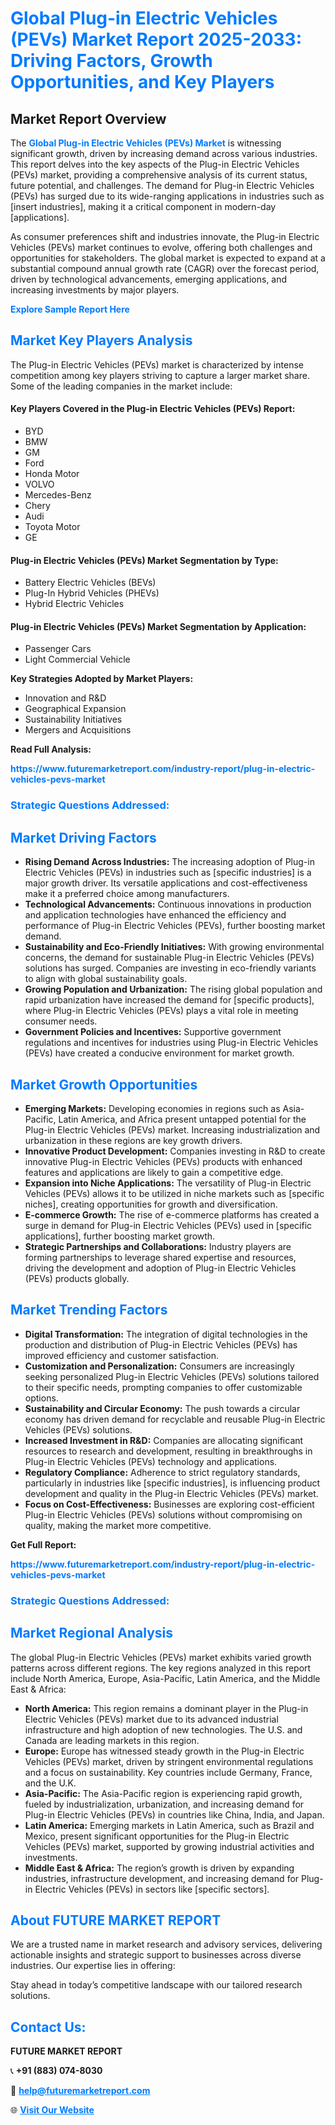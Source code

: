 <h1 style="color: #007BFF;">Global Plug-in Electric Vehicles (PEVs) Market Report 2025-2033: Driving Factors, Growth Opportunities, and Key Players</h1>

<section id="overview">
<h2>Market Report Overview</h2>
<p>The <a href="https://www.futuremarketreport.com/industry-report/plug-in-electric-vehicles-pevs-market" style="color: #007BFF; text-decoration: none;"><strong>Global Plug-in Electric Vehicles (PEVs) Market</strong></a> is witnessing significant growth, driven by increasing demand across various industries. This report delves into the key aspects of the Plug-in Electric Vehicles (PEVs) market, providing a comprehensive analysis of its current status, future potential, and challenges. The demand for Plug-in Electric Vehicles (PEVs) has surged due to its wide-ranging applications in industries such as [insert industries], making it a critical component in modern-day [applications].</p>
<p>As consumer preferences shift and industries innovate, the Plug-in Electric Vehicles (PEVs) market continues to evolve, offering both challenges and opportunities for stakeholders. The global market is expected to expand at a substantial compound annual growth rate (CAGR) over the forecast period, driven by technological advancements, emerging applications, and increasing investments by major players.</p>
</section>

<section id="overview">
<p><a href="https://www.futuremarketreport.com/request-sample/reportId=57351" style="color: #007BFF; text-decoration: none;"><strong>Explore Sample Report Here</strong></a></p>
</section>

<section id="key-players">
<h2 style="color: #007BFF;">Market Key Players Analysis</h2>
<p>The Plug-in Electric Vehicles (PEVs) market is characterized by intense competition among key players striving to capture a larger market share. Some of the leading companies in the market include:</p>
<h4>Key Players Covered in the Plug-in Electric Vehicles (PEVs) Report:</h4>
<ul><li>BYD</li><li>BMW</li><li>GM</li><li>Ford</li><li>Honda Motor</li><li>VOLVO</li><li>Mercedes-Benz</li><li>Chery</li><li>Audi</li><li>Toyota Motor</li><li>GE</li></ul>
<h4>Plug-in Electric Vehicles (PEVs) Market Segmentation by Type:</h4>
<ul><li>Battery Electric Vehicles (BEVs)</li><li>Plug-In Hybrid Vehicles (PHEVs)</li><li>Hybrid Electric Vehicles</li></ul>

<h4>Plug-in Electric Vehicles (PEVs) Market Segmentation by Application:</h4>
<ul><li>Passenger Cars</li><li>Light Commercial Vehicle</li></ul>
<p><strong>Key Strategies Adopted by Market Players:</strong></p>
<ul>
<li>Innovation and R&D</li>
<li>Geographical Expansion</li>
<li>Sustainability Initiatives</li>
<li>Mergers and Acquisitions</li>
</ul>
</section>

<section>
<p><strong>Read Full Analysis: </strong></p><a href="https://www.futuremarketreport.com/industry-report/plug-in-electric-vehicles-pevs-market" style="color: #007BFF; text-decoration: none;"><strong>https://www.futuremarketreport.com/industry-report/plug-in-electric-vehicles-pevs-market</strong></a>
<h3 style="color: #007BFF;">Strategic Questions Addressed:</h3>
</section>

<section id="driving-factors">
<h2 style="color: #007BFF;">Market Driving Factors</h2>
<ul>
<li><strong>Rising Demand Across Industries:</strong> The increasing adoption of Plug-in Electric Vehicles (PEVs) in industries such as [specific industries] is a major growth driver. Its versatile applications and cost-effectiveness make it a preferred choice among manufacturers.</li>
<li><strong>Technological Advancements:</strong> Continuous innovations in production and application technologies have enhanced the efficiency and performance of Plug-in Electric Vehicles (PEVs), further boosting market demand.</li>
<li><strong>Sustainability and Eco-Friendly Initiatives:</strong> With growing environmental concerns, the demand for sustainable Plug-in Electric Vehicles (PEVs) solutions has surged. Companies are investing in eco-friendly variants to align with global sustainability goals.</li>
<li><strong>Growing Population and Urbanization:</strong> The rising global population and rapid urbanization have increased the demand for [specific products], where Plug-in Electric Vehicles (PEVs) plays a vital role in meeting consumer needs.</li>
<li><strong>Government Policies and Incentives:</strong> Supportive government regulations and incentives for industries using Plug-in Electric Vehicles (PEVs) have created a conducive environment for market growth.</li>
</ul>
</section>

<section id="growth-opportunities">
<h2 style="color: #007BFF;">Market Growth Opportunities</h2>
<ul>
<li><strong>Emerging Markets:</strong> Developing economies in regions such as Asia-Pacific, Latin America, and Africa present untapped potential for the Plug-in Electric Vehicles (PEVs) market. Increasing industrialization and urbanization in these regions are key growth drivers.</li>
<li><strong>Innovative Product Development:</strong> Companies investing in R&D to create innovative Plug-in Electric Vehicles (PEVs) products with enhanced features and applications are likely to gain a competitive edge.</li>
<li><strong>Expansion into Niche Applications:</strong> The versatility of Plug-in Electric Vehicles (PEVs) allows it to be utilized in niche markets such as [specific niches], creating opportunities for growth and diversification.</li>
<li><strong>E-commerce Growth:</strong> The rise of e-commerce platforms has created a surge in demand for Plug-in Electric Vehicles (PEVs) used in [specific applications], further boosting market growth.</li>
<li><strong>Strategic Partnerships and Collaborations:</strong> Industry players are forming partnerships to leverage shared expertise and resources, driving the development and adoption of Plug-in Electric Vehicles (PEVs) products globally.</li>
</ul>
</section>

<section id="trending-factors">
<h2 style="color: #007BFF;">Market Trending Factors</h2>
<ul>
<li><strong>Digital Transformation:</strong> The integration of digital technologies in the production and distribution of Plug-in Electric Vehicles (PEVs) has improved efficiency and customer satisfaction.</li>
<li><strong>Customization and Personalization:</strong> Consumers are increasingly seeking personalized Plug-in Electric Vehicles (PEVs) solutions tailored to their specific needs, prompting companies to offer customizable options.</li>
<li><strong>Sustainability and Circular Economy:</strong> The push towards a circular economy has driven demand for recyclable and reusable Plug-in Electric Vehicles (PEVs) solutions.</li>
<li><strong>Increased Investment in R&D:</strong> Companies are allocating significant resources to research and development, resulting in breakthroughs in Plug-in Electric Vehicles (PEVs) technology and applications.</li>
<li><strong>Regulatory Compliance:</strong> Adherence to strict regulatory standards, particularly in industries like [specific industries], is influencing product development and quality in the Plug-in Electric Vehicles (PEVs) market.</li>
<li><strong>Focus on Cost-Effectiveness:</strong> Businesses are exploring cost-efficient Plug-in Electric Vehicles (PEVs) solutions without compromising on quality, making the market more competitive.</li>
</ul>
</section>

<section>
<p><strong>Get Full Report: </strong></p><a href="https://www.futuremarketreport.com/industry-report/plug-in-electric-vehicles-pevs-market" style="color: #007BFF; text-decoration: none;"><strong>https://www.futuremarketreport.com/industry-report/plug-in-electric-vehicles-pevs-market</strong></a>
<h3 style="color: #007BFF;">Strategic Questions Addressed:</h3>
</section>


<section id="regional-analysis">
<h2 style="color: #007BFF;">Market Regional Analysis</h2>
<p>The global Plug-in Electric Vehicles (PEVs) market exhibits varied growth patterns across different regions. The key regions analyzed in this report include North America, Europe, Asia-Pacific, Latin America, and the Middle East & Africa:</p>
<ul>
<li><strong>North America:</strong> This region remains a dominant player in the Plug-in Electric Vehicles (PEVs) market due to its advanced industrial infrastructure and high adoption of new technologies. The U.S. and Canada are leading markets in this region.</li>
<li><strong>Europe:</strong> Europe has witnessed steady growth in the Plug-in Electric Vehicles (PEVs) market, driven by stringent environmental regulations and a focus on sustainability. Key countries include Germany, France, and the U.K.</li>
<li><strong>Asia-Pacific:</strong> The Asia-Pacific region is experiencing rapid growth, fueled by industrialization, urbanization, and increasing demand for Plug-in Electric Vehicles (PEVs) in countries like China, India, and Japan.</li>
<li><strong>Latin America:</strong> Emerging markets in Latin America, such as Brazil and Mexico, present significant opportunities for the Plug-in Electric Vehicles (PEVs) market, supported by growing industrial activities and investments.</li>
<li><strong>Middle East & Africa:</strong> The region’s growth is driven by expanding industries, infrastructure development, and increasing demand for Plug-in Electric Vehicles (PEVs) in sectors like [specific sectors].</li>
</ul>
</section>

<footer>
<h2 style="color: #007BFF;">About FUTURE MARKET REPORT</h2>
<p>We are a trusted name in market research and advisory services, delivering actionable insights and strategic support to businesses across diverse industries. Our expertise lies in offering:</p>

<p>Stay ahead in today’s competitive landscape with our tailored research solutions.</p>

<h2 style="color: #007BFF;">Contact Us:</h2>
<p><strong>FUTURE MARKET REPORT</strong></p>
<p>📞 <strong>+91 (883) 074-8030</strong></p>
<p>📧 <strong><a href="mailto:help@futuremarketreport.com" style="color: #007BFF;">help@futuremarketreport.com</a></strong></p>
<p>🌐 <strong><a href="https://www.futuremarketreport.com/" style="color: #007BFF;">Visit Our Website</a></strong></p>
</footer>